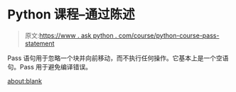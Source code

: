# Python 课程–通过陈述

> 原文:[https://www . ask python . com/course/python-course-pass-statement](https://www.askpython.com/course/python-course-pass-statement)

Pass 语句用于忽略一个块并向前移动，而不执行任何操作。它基本上是一个空语句。Pass 用于避免编译错误。

<about:blank>